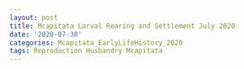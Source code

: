 ```yaml
---
layout: post
title: Mcapitata Larval Rearing and Settlement July 2020
date: '2020-07-30'
categories: Mcapitata_EarlyLifeHistory_2020
tags: Reproduction Husbandry Mcapitata
---
```


